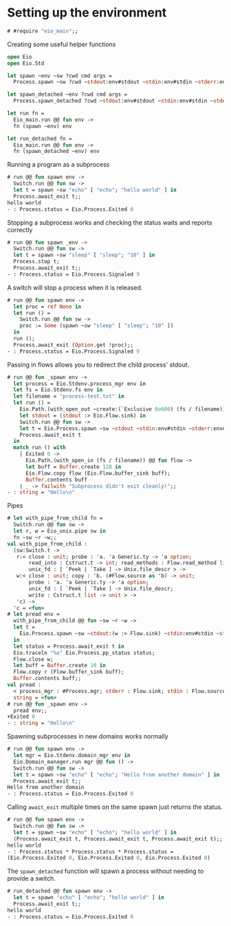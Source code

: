 # Setting up the environment

```ocaml
# #require "eio_main";;
```

Creating some useful helper functions

```ocaml
open Eio
open Eio.Std

let spawn ~env ~sw ?cwd cmd args =
  Process.spawn ~sw ?cwd ~stdout:env#stdout ~stdin:env#stdin ~stderr:env#stderr env#process_mgr cmd args

let spawn_detached ~env ?cwd cmd args =
  Process.spawn_detached ?cwd ~stdout:env#stdout ~stdin:env#stdin ~stderr:env#stderr env#process_mgr cmd args

let run fn =
  Eio_main.run @@ fun env ->
  fn (spawn ~env) env

let run_detached fn =
  Eio_main.run @@ fun env ->
  fn (spawn_detached ~env) env
```

Running a program as a subprocess

```ocaml
# run @@ fun spawn env ->
  Switch.run @@ fun sw ->
  let t = spawn ~sw "echo" [ "echo"; "hello world" ] in
  Process.await_exit t;;
hello world
- : Process.status = Eio.Process.Exited 0
```

Stopping a subprocess works and checking the status waits and reports correctly

```ocaml
# run @@ fun spawn _env ->
  Switch.run @@ fun sw ->
  let t = spawn ~sw "sleep" [ "sleep"; "10" ] in
  Process.stop t;
  Process.await_exit t;;
- : Process.status = Eio.Process.Signaled 9
```

A switch will stop a process when it is released.
<!-- Need a better test of this... -->

```ocaml
# run @@ fun spawn env ->
  let proc = ref None in 
  let run () =
    Switch.run @@ fun sw ->
    proc := Some (spawn ~sw "sleep" [ "sleep"; "10" ])
  in
  run ();
  Process.await_exit (Option.get !proc);;
- : Process.status = Eio.Process.Signaled 9
```

Passing in flows allows you to redirect the child process' stdout.

```ocaml
# run @@ fun _spawn env ->
  let process = Eio.Stdenv.process_mgr env in
  let fs = Eio.Stdenv.fs env in
  let filename = "process-test.txt" in
  let run () =
    Eio.Path.(with_open_out ~create:(`Exclusive 0o600) (fs / filename)) @@ fun stdout ->
    let stdout = (stdout :> Eio.Flow.sink) in
    Switch.run @@ fun sw ->
    let t = Eio.Process.spawn ~sw ~stdout ~stdin:env#stdin ~stderr:env#stderr process "echo" [ "echo"; "Hello" ] in
    Process.await_exit t
  in
  match run () with
    | Exited 0 ->
      Eio.Path.(with_open_in (fs / filename)) @@ fun flow ->
      let buff = Buffer.create 128 in
      Eio.Flow.copy flow (Eio.Flow.buffer_sink buff);
      Buffer.contents buff
    | _ -> failwith "Subprocess didn't exit cleanly!";;
- : string = "Hello\n"
```

Pipes

```ocaml
# let with_pipe_from_child fn =
  Switch.run @@ fun sw ->
  let r, w = Eio_unix.pipe sw in
  fn ~sw ~r ~w;;
val with_pipe_from_child :
  (sw:Switch.t ->
   r:< close : unit; probe : 'a. 'a Generic.ty -> 'a option;
       read_into : Cstruct.t -> int; read_methods : Flow.read_method list;
       unix_fd : [ `Peek | `Take ] -> Unix.file_descr > ->
   w:< close : unit; copy : 'b. (#Flow.source as 'b) -> unit;
       probe : 'a. 'a Generic.ty -> 'a option;
       unix_fd : [ `Peek | `Take ] -> Unix.file_descr;
       write : Cstruct.t list -> unit > ->
   'c) ->
  'c = <fun>
# let pread env =
  with_pipe_from_child @@ fun ~sw ~r ~w ->
  let t =
    Eio.Process.spawn ~sw ~stdout:(w :> Flow.sink) ~stdin:env#stdin ~stderr:env#stderr env#process_mgr "echo" [ "echo"; "Hello" ] 
  in
  let status = Process.await_exit t in
  Eio.traceln "%a" Eio.Process.pp_status status;
  Flow.close w;
  let buff = Buffer.create 10 in
  Flow.copy r (Flow.buffer_sink buff);
  Buffer.contents buff;;
val pread :
  < process_mgr : #Process.mgr; stderr : Flow.sink; stdin : Flow.source; .. > ->
  string = <fun>
# run @@ fun _spawn env ->
  pread env;;
+Exited 0
- : string = "Hello\n"
```

Spawning subprocesses in new domains works normally

```ocaml
# run @@ fun spawn env ->
  let mgr = Eio.Stdenv.domain_mgr env in
  Eio.Domain_manager.run mgr @@ fun () ->
  Switch.run @@ fun sw ->
  let t = spawn ~sw "echo" [ "echo"; "Hello from another domain" ] in
  Process.await_exit t;;
Hello from another domain
- : Process.status = Eio.Process.Exited 0
```

Calling `await_exit` multiple times on the same spawn just returns the status.

```ocaml
# run @@ fun spawn env ->
  Switch.run @@ fun sw ->
  let t = spawn ~sw "echo" [ "echo"; "hello world" ] in
  (Process.await_exit t, Process.await_exit t, Process.await_exit t);;
hello world
- : Process.status * Process.status * Process.status =
(Eio.Process.Exited 0, Eio.Process.Exited 0, Eio.Process.Exited 0)
```

The `spawn_detached` function will spawn a process without needing to provide a switch.

```ocaml
# run_detached @@ fun spawn env ->
  let t = spawn "echo" [ "echo"; "hello world" ] in
  Process.await_exit t;;
hello world
- : Process.status = Eio.Process.Exited 0
```
